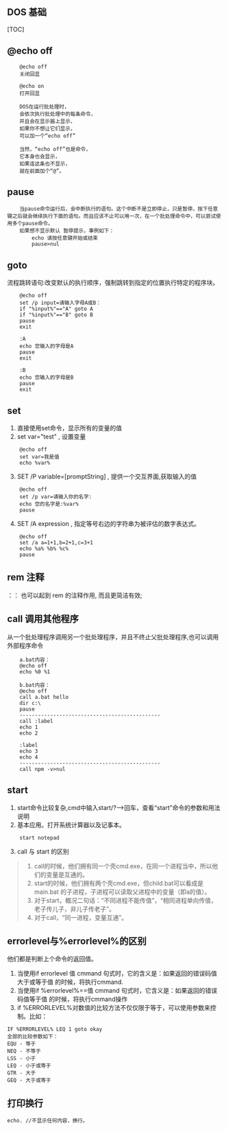## DOS 基础

[TOC]

## @echo off
```
    @echo off
    关闭回显

    @echo on
    打开回显

    DOS在运行批处理时，
    会依次执行批处理中的每条命令，
    并且会在显示器上显示，
    如果你不想让它们显示，
    可以加一个“echo off”

    当然，“echo off”也是命令，
    它本身也会显示，
    如果连这条也不显示，
    就在前面加个“@”。
```

## pause
```
    当pause命令运行后，会中断执行的语句。这个中断不是立即停止，只是暂停，按下任意键之后就会继续执行下面的语句。而且应该不止可以用一次，在一个批处理命令中，可以尝试使用多个pause命令。
    如果想不显示默认 暂停提示，事例如下：
        echo 请按任意键开始或结束
        pause>nul
```

## goto
  流程跳转语句:改变默认的执行顺序，强制跳转到指定的位置执行特定的程序块。
```
    @echo off
    set /p input=请输入字母A或B：
    if "%input%"=="A" goto A
    if "%input%"=="B" goto B
    pause
    exit

    :A
    echo 您输入的字母是A
    pause
    exit

    :B
    echo 您输入的字母是B
    pause
    exit
```

## set
1. 直接使用set命令，显示所有的变量的值
2. set var="test" , 设置变量
```
    @echo off  
    set var=我是值  
    echo %var%
```
3. SET /P variable=[promptString] , 提供一个交互界面,获取输入的值
```
    @echo off  
    set /p var=请输入你的名字:   
    echo 您的名字是:%var%
    pause
```
4. SET /A expression , 指定等号右边的字符串为被评估的数字表达式。
```
    @echo off
    set /a a=1+1,b=2+1,c=3+1
    echo %a% %b% %c%
    pause
```

## rem 注释
：： 也可以起到 rem 的注释作用, 而且更简洁有效;

## call 调用其他程序
  从一个批处理程序调用另一个批处理程序，并且不终止父批处理程序,也可以调用外部程序命令
```DOS
    a.bat内容：  
    @echo off  
    echo %0 %1

    b.bat内容：  
    @echo off  
    call a.bat hello  
    dir c:\  
    pause
    ----------------------------------------------
    call :label
    echo 1
    echo 2

    :label
    echo 3
    echo 4
    ----------------------------------------------
    call npm -v>nul
```

## start
1. start命令比较复杂,cmd中输入start/?-->回车，查看“start”命令的参数和用法说明
2. 基本应用。打开系统计算器以及记事本。
```
    start notepad
```
3. call 与 start 的区别
> 1. call的时候，他们拥有同一个壳cmd.exe，在同一个进程当中，所以他们的变量是互通的。
> 2. start的时候，他们拥有两个壳cmd.exe，但child.bat可以看成是main.bat 的子进程，子进程可以读取父进程中的变量（即a的值）。
> 3. 对于start，概况二句话：“不同进程不能传值”，“相同进程单向传值，老子传儿子，非儿子传老子”。
> 4. 对于call，“同一进程，变量互通”。

## errorlevel与%errorlevel%的区别
他们都是判断上个命令的返回值。
1. 当使用if errorlevel 值 cmmand 句式时，它的含义是：如果返回的错误码值大于或等于值 的时候，将执行cmmand.
2. 当使用if %errorlevel%==值 cmmand 句式时，它含义是：如果返回的错误码值等于值 的时候，将执行cmmand操作
3. if %ERRORLEVEL%对数值的比较方法不仅仅限于等于，可以使用参数来控制。比如：
```DOS
IF %ERRORLEVEL% LEQ 1 goto okay
全部的比较参数如下：
EQU - 等于
NEQ - 不等于
LSS - 小于
LEQ - 小于或等于
GTR - 大于
GEQ - 大于或等于
```

## 打印换行
```DOS
echo. //不显示任何内容，换行。
```

